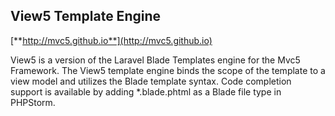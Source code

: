 ## View5 Template Engine
[**http://mvc5.github.io**](http://mvc5.github.io)

View5 is a version of the Laravel Blade Templates engine for the Mvc5 Framework. The View5 template engine binds the scope of the template to a view model and utilizes the Blade template syntax. Code completion support is available by adding \*.blade.phtml as a Blade file type in PHPStorm.
